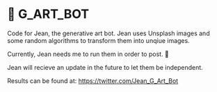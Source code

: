# :robot: G_ART_BOT

Code for Jean, the generative art bot. Jean uses Unsplash images and some random algorithms to transform them into unqiue images. 

Currently, Jean needs me to run them in order to post. :slightly_frowning_face:

Jean will recieve an update in the future to let them be independent.

Results can be found at:
https://twitter.com/Jean_G_Art_Bot


